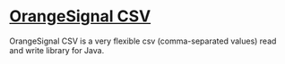 [OrangeSignal CSV][Home]
========================

OrangeSignal CSV is a very flexible csv (comma-separated values) read and write library for Java.

[Home]:  http://orangesignal.github.io/orangesignal-csv/